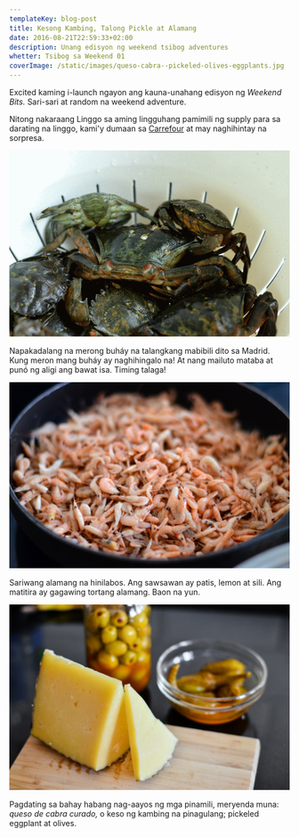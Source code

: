```yaml
---
templateKey: blog-post
title: Kesong Kambing, Talong Pickle at Alamang
date: 2016-08-21T22:59:33+02:00
description: Unang edisyon ng weekend tsibog adventures
whetter: Tsibog sa Weekend 01
coverImage: /static/images/queso-cabra--pickeled-olives-eggplants.jpg
---
```


Excited kaming i-launch ngayon ang kauna-unahang edisyon ng *Weekend Bits.* Sari-sari at random na weekend adventure.

Nitong nakaraang Linggo sa aming lingguhang pamimili ng supply para sa darating na linggo, kami'y dumaan sa [Carrefour](http://www.carrefour.es/supermercado/?ic_source=portal&ic_medium=rollovers&ic_content=SupermercadoEntrar) at may naghihintay na sorpresa.

![Buháy na talangka](/static/images/gif/crab-alive.gif)

Napakadalang na merong buháy na talangkang mabibili dito sa Madrid. Kung meron mang buháy ay naghihingalo na! At nang mailuto mataba at punó ng aligi ang bawat isa. Timing talaga!

![Hinilabos na Alamang](/static/images/alamang-hilabos.jpg)

Sariwang alamang na hinilabos. Ang sawsawan ay patis, lemon at sili. Ang matitira ay gagawing tortang alamang. Baon na yun.

![Appetizers](/static/images/queso-cabra--pickeled-olives-eggplants.jpg)

Pagdating sa bahay habang nag-aayos ng mga pinamili, meryenda muna: *queso de cabra curado,* o keso ng kambing na pinagulang; pickeled eggplant at olives.